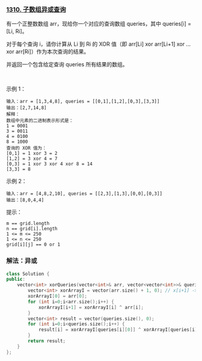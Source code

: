 ### [1310. 子数组异或查询](https://leetcode-cn.com/problems/xor-queries-of-a-subarray/)

有一个正整数数组 arr，现给你一个对应的查询数组 queries，其中 queries[i] = [Li, Ri]。

对于每个查询 i，请你计算从 Li 到 Ri 的 XOR 值（即 arr[Li] xor arr[Li+1] xor ... xor arr[Ri]）作为本次查询的结果。

并返回一个包含给定查询 queries 所有结果的数组。

 

示例 1：
```
输入：arr = [1,3,4,8], queries = [[0,1],[1,2],[0,3],[3,3]]
输出：[2,7,14,8] 
解释：
数组中元素的二进制表示形式是：
1 = 0001 
3 = 0011 
4 = 0100 
8 = 1000 
查询的 XOR 值为：
[0,1] = 1 xor 3 = 2 
[1,2] = 3 xor 4 = 7 
[0,3] = 1 xor 3 xor 4 xor 8 = 14 
[3,3] = 8
```

示例 2：
```
输入：arr = [4,8,2,10], queries = [[2,3],[1,3],[0,0],[0,3]]
输出：[8,0,4,4]
```

提示：
```
m == grid.length
n == grid[i].length
1 <= m <= 250
1 <= n <= 250
grid[i][j] == 0 or 1
```

### 解法：异或

```cpp
class Solution {
public:
    vector<int> xorQueries(vector<int>& arr, vector<vector<int>>& queries) {
        vector<int> xorArrayI = vector(arr.size() + 1, 0); // x[i+1] -> 前 i 位连续异或的结果
        xorArrayI[0] = arr[0];
        for (int i=0;i<arr.size();i++) {
            xorArrayI[i+1] = xorArrayI[i] ^ arr[i];
        }
        vector<int> result = vector(queries.size(), 0);
        for (int i=0;i<queries.size();i++) {
            result[i] = xorArrayI[queries[i][0]] ^ xorArrayI[queries[i][1]+1];
        }
        return result;
    }
};
```
